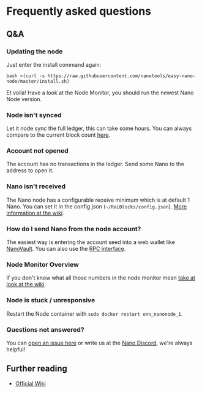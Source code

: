 # Frequently asked questions

## Q&A

### Updating the node
Just enter the install command again:

```
bash <(curl -s https://raw.githubusercontent.com/nanotools/easy-nano-node/master/install.sh)
```

Et voilà! Have a look at the Node Monitor, you should run the newest Nano Node version.

### Node isn't synced
Let it node sync the full ledger, this can take some hours. You can always compare to the current block count [here](https://www.nanode.co/blocks).

### Account not opened
The account has no transactions in the ledger. Send some Nano to the address to open it.

### Nano isn't received
The Nano node has a configurable receive minimum which is at default 1 Nano. You can set it in the config.json (`~/RaiBlocks/config.json`). [More information at the wiki](https://github.com/nanocurrency/raiblocks/wiki/config.json).

### How do I send Nano from the node account?
The easiest way is entering the account seed into a web wallet like [NanoVault](https://nanovault.io/). You can also use the [RPC interface](https://github.com/nanocurrency/raiblocks/wiki/RPC-protocol#send).

### Node Monitor Overview
If you don't know what all those numbers in the node monitor mean [take at look at the wiki](https://github.com/NanoTools/nanoNodeMonitor/wiki/Monitor-Overview). 

### Node is stuck / unresponsive
Restart the Node container with `sudo docker restart enn_nanonode_1`.

### Questions not answered?
You can [open an issue here](https://github.com/NanoTools/easy-nano-node/issues) or write us at the [Nano Discord](https://chat.nano.org/), we're always helpful!

## Further reading

- [Official Wiki](https://github.com/nanocurrency/raiblocks/wiki)